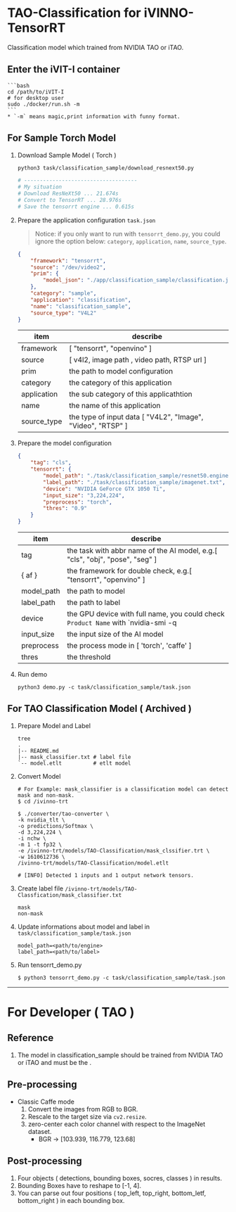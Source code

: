 # TAO-Classification for iVINNO-TensorRT
Classification model which trained from NVIDIA TAO or iTAO.

## Enter the iVIT-I container
    ```bash
    cd /path/to/iVIT-I
    # for desktop user
    sudo ./docker/run.sh -m
    ```
    * `-m` means magic,print information with funny format.

## For Sample Torch Model
1. Download Sample Model ( Torch )
    ```bash
    python3 task/classification_sample/download_resnext50.py

    # ------------------------------------
    # My situation
    # Download ResNeXt50 ... 21.674s
    # Convert to TensorRT ... 28.976s
    # Save the tensorrt engine ... 0.615s
    ```
2. Prepare the application configuration `task.json`
    
    > Notice: 
    > if you only want to run with `tensorrt_demo.py`, you could ignore the option below: `category`, `application`, `name`, `source_type`.

    ```json
    {
        "framework": "tensorrt",
        "source": "/dev/video2",
        "prim": {
            "model_json": "./app/classification_sample/classification.json"
        },
        "category": "sample",
        "application": "classification",
        "name": "classification_sample",
        "source_type": "V4L2"
    }
    ```
    |   item        |   describe   
    |   ---         |   ----        
    |   framework   |   [ "tensorrt", "openvino" ]
    |   source  |   [ v4l2, image path , video path, RTSP url ]
    |   prim        |   the path to model configuration
    |   category    |   the category of this application
    |   application |   the sub category of this applicathtion
    |   name    |   the name of this application
    |   source_type  |   the type of input data [ "V4L2", "Image", "Video", "RTSP" ]

3. Prepare the model configuration
    ```json
    {
        "tag": "cls",
        "tensorrt": {
            "model_path": "./task/classification_sample/resnet50.engine",
            "label_path": "./task/classification_sample/imagenet.txt",
            "device": "NVIDIA GeForce GTX 1050 Ti",
            "input_size": "3,224,224",
            "preprocess": "torch",
            "thres": "0.9"
        }
    }
    ```
    |   item        |   describe   
    |   ---         |   ----        
    |   tag         |   the task with abbr name of the AI model, e.g.[ "cls", "obj", "pose", "seg" ]
    |   { af }      |   the framework for double check, e.g.[ "tensorrt", "openvino" ]
    |   model_path  |   the path to model
    |   label_path  |   the path to label
    |   device      |   the GPU device with full name, you could check `Product Name` with `nvidia-smi -q | less`
    |   input_size  |   the input size of the AI model
    |   preprocess  |   the process mode in [ 'torch', 'caffe' ]
    |   thres       |   the threshold
4. Run demo
    ```
    python3 demo.py -c task/classification_sample/task.json
    ```

## For TAO Classification Model ( Archived )
1. Prepare Model and Label
    ```shell
    tree
    .
    |-- README.md
    |-- mask_classifier.txt # label file
    `-- model.etlt          # etlt model
    ```
2. Convert Model
    ```shell
    # For Example: mask_classifier is a classification model can detect mask and non-mask.
    $ cd /ivinno-trt

    $ ./converter/tao-converter \
    -k nvidia_tlt \
    -o predictions/Softmax \
    -d 3,224,224 \
    -i nchw \
    -m 1 -t fp32 \
    -e /ivinno-trt/models/TAO-Classification/mask_clssifier.trt \
    -w 1610612736 \
    /ivinno-trt/models/TAO-Classification/model.etlt

    # [INFO] Detected 1 inputs and 1 output network tensors.
    ```
3. Create label file `/ivinno-trt/models/TAO-Classfication/mask_classifier.txt`
    ```
    mask
    non-mask
    ```
4. Update informations about model and label in `task/classification_sample/task.json`
    ```
    model_path=<path/to/engine>
    label_path=<path/to/label>
    ```
5. Run tensorrt_demo.py
    ```
    $ python3 tensorrt_demo.py -c task/classification_sample/task.json
    ```
---

# For Developer ( TAO )

## Reference
1. The model in classification_sample should be trained from NVIDIA TAO or iTAO and must be the .

## Pre-processing
* Classic Caffe mode
  1. Convert the images from RGB to BGR.
  2. Rescale to the target size via `cv2.resize`.
  3. zero-center each color channel with respect to the ImageNet dataset.
      * BGR -> [103.939, 116.779, 123.68]

## Post-processing
1. Four objects ( detections, bounding boxes, socres, classes ) in results.
2. Bounding Boxes have to reshape to [-1, 4].
3. You can parse out four positions ( top_left, top_right, bottom_letf, bottom_right ) in each bounding box.